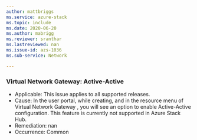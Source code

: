 ```yaml
---
author: mattbriggs
ms.service: azure-stack
ms.topic: include
ms.date: 2020-06-20
ms.author: mabrigg
ms.reviewer: sranthar
ms.lastreviewed: nan
ms.issue-id: azs-1036
ms.sub-service: Network

---
```

### Virtual Network Gateway: Active-Active

- Applicable: This issue applies to all supported releases.
- Cause: In the user portal, while creating, and in the resource menu of Virtual Network Gateway , you will see an option to enable Active-Active configuration. This feature is currently not supported in Azure Stack Hub. 
- Remediation: nan
- Occurrence: Common